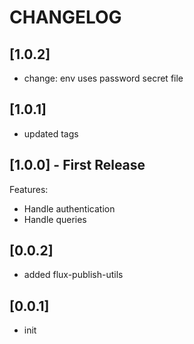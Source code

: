 # CHANGELOG

## [1.0.2]
* change: env uses password secret file

## [1.0.1]
* updated tags

## [1.0.0] - First Release
Features:
* Handle authentication
* Handle queries

## [0.0.2]
* added flux-publish-utils

## [0.0.1]
* init